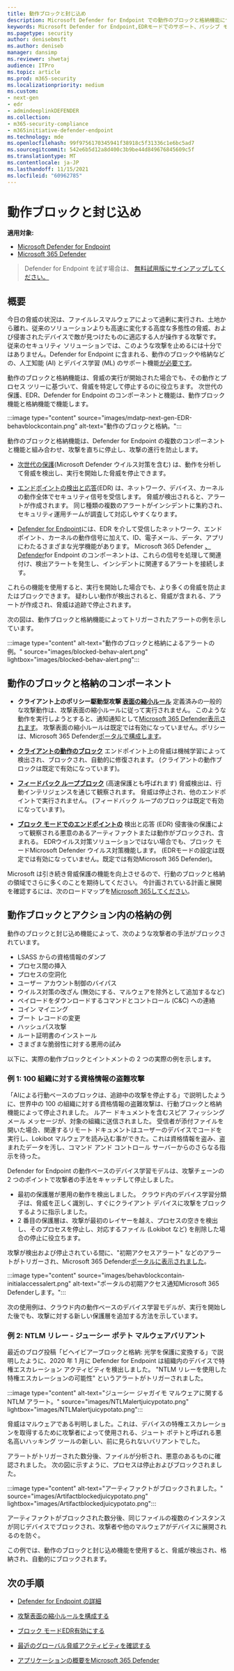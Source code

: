 ```yaml
---
title: 動作ブロックと封じ込め
description: Microsoft Defender for Endpoint での動作のブロックと格納機能について説明します。
keywords: Microsoft Defender for Endpoint,EDRモードでのサポート、パッシブ モードのブロック
ms.pagetype: security
author: denisebmsft
ms.author: deniseb
manager: dansimp
ms.reviewer: shwetaj
audience: ITPro
ms.topic: article
ms.prod: m365-security
ms.localizationpriority: medium
ms.custom:
- next-gen
- edr
- admindeeplinkDEFENDER
ms.collection:
- m365-security-compliance
- m365initiative-defender-endpoint
ms.technology: mde
ms.openlocfilehash: 99f9756170345941f38918c5f31336c1e6bc5ad7
ms.sourcegitcommit: 542e6b5d12a8d400c3b9be44d849676845609c5f
ms.translationtype: MT
ms.contentlocale: ja-JP
ms.lasthandoff: 11/15/2021
ms.locfileid: "60962785"
---
```

# <a name="behavioral-blocking-and-containment"></a>動作ブロックと封じ込め

**適用対象:**
- [Microsoft Defender for Endpoint](https://go.microsoft.com/fwlink/p/?linkid=2154037)
- [Microsoft 365 Defender](https://go.microsoft.com/fwlink/?linkid=2118804)

> Defender for Endpoint を試す場合は、 [無料試用版にサインアップしてください。](https://signup.microsoft.com/create-account/signup?products=7f379fee-c4f9-4278-b0a1-e4c8c2fcdf7e&ru=https://aka.ms/MDEp2OpenTrial?ocid=docs-wdatp-assignaccess-abovefoldlink)

## <a name="overview"></a>概要

今日の脅威の状況は、ファイルレス[](/windows/security/threat-protection/intelligence/fileless-threats)マルウェアによって過剰に実行され、土地から離れ、従来のソリューションよりも高速に変化する高度な多態性の脅威、および侵害されたデバイスで敵が見つけたものに適応する人が操作する攻撃です。 従来のセキュリティ ソリューションでは、このような攻撃を止めるには十分ではありません。Defender for Endpoint に含まれる、動作のブロックや格納などの、人工知能 (AI) とデバイス学習 (ML) のサポート機能[が必要です](/windows/security)。

動作のブロックと格納機能は、脅威の実行が開始された場合でも、その動作とプロセス ツリーに基づいて、脅威を特定して停止するのに役立ちます。 次世代の保護、EDR、Defender for Endpoint のコンポーネントと機能は、動作ブロック機能と格納機能で機能します。

:::image type="content" source="images/mdatp-next-gen-EDR-behavblockcontain.png" alt-text="動作のブロックと格納。":::

動作のブロックと格納機能は、Defender for Endpoint の複数のコンポーネントと機能と組み合わせ、攻撃を直ちに停止し、攻撃の進行を防止します。

- [次世代の保護](microsoft-defender-antivirus-in-windows-10.md)(Microsoft Defender ウイルス対策を含む) は、動作を分析して脅威を検出し、実行を開始した脅威を停止できます。

- [エンドポイントの検出と応答](overview-endpoint-detection-response.md)(EDR) は、ネットワーク、デバイス、カーネルの動作全体でセキュリティ信号を受信します。 脅威が検出されると、アラートが作成されます。 同じ種類の複数のアラートがインシデントに集約され、セキュリティ運用チームが調査して対応しやすくなります。

- [Defender for Endpoint](overview-endpoint-detection-response.md)には、EDR を介して受信したネットワーク、エンドポイント、カーネルの動作信号に加えて、ID、電子メール、データ、アプリにわたるさまざまな光学機能があります。 Microsoft 365 Defender [、Defender](../defender/microsoft-365-defender.md)for Endpoint のコンポーネントは、これらの信号を処理して関連付け、検出アラートを発生し、インシデントに関連するアラートを接続します。

これらの機能を使用すると、実行を開始した場合でも、より多くの脅威を防止またはブロックできます。 疑わしい動作が検出されると、脅威が含まれる、アラートが作成され、脅威は追跡で停止されます。

次の図は、動作ブロックと格納機能によってトリガーされたアラートの例を示しています。

:::image type="content" alt-text="動作のブロックと格納によるアラートの例。" source="images/blocked-behav-alert.png" lightbox="images/blocked-behav-alert.png":::

## <a name="components-of-behavioral-blocking-and-containment"></a>動作のブロックと格納のコンポーネント

- **クライアント上のポリシー駆動型攻撃 [表面の縮小ルール](attack-surface-reduction.md)** 定義済みの一般的な攻撃動作は、攻撃表面の縮小ルールに従って実行されません。 このような動作を実行しようとすると、通知通知として<a href="https://go.microsoft.com/fwlink/p/?linkid=2077139" target="_blank">Microsoft 365 Defender表示されます</a>。 攻撃表面の縮小ルールは既定では有効になっていません。ポリシーは、Microsoft 365 Defender[ポータルで構成します](microsoft-defender-security-center.md)。

- **[クライアントの動作のブロック](client-behavioral-blocking.md)** エンドポイント上の脅威は機械学習によって検出され、ブロックされ、自動的に修復されます。 (クライアントの動作ブロックは既定で有効になっています)。

- **[フィードバック ループブロック](feedback-loop-blocking.md)** (高速保護とも呼ばれます) 脅威検出は、行動インテリジェンスを通じて観察されます。 脅威は停止され、他のエンドポイントで実行されません。 (フィードバック ループのブロックは既定で有効になっています)。

- **[ブロック モードでのエンドポイントの](edr-in-block-mode.md)** 検出と応答 (EDR) 侵害後の保護によって観察される悪意のあるアーティファクトまたは動作がブロックされ、含まれる。 EDRウイルス対策ソリューションではない場合でも、ブロック モードMicrosoft Defender ウイルス対策機能します。 (EDRモードの設定は既定では有効になっていません。既定では有効Microsoft 365 Defender)。

Microsoft は引き続き脅威保護の機能を向上させるので、行動のブロックと格納の領域でさらに多くのことを期待してください。 今計画されている計画と展開を確認するには、次のロードマップを[Microsoft 365してください](https://www.microsoft.com/microsoft-365/roadmap)。

## <a name="examples-of-behavioral-blocking-and-containment-in-action"></a>動作ブロックとアクション内の格納の例

動作のブロックと封じ込め機能によって、次のような攻撃者の手法がブロックされています。

- LSASS からの資格情報のダンプ
- プロセス間の挿入
- プロセスの空洞化
- ユーザー アカウント制御のバイパス
- ウイルス対策の改ざん (無効にする、マルウェアを除外として追加するなど)
- ペイロードをダウンロードするコマンドとコントロール (C&C) への連絡
- コイン マイニング
- ブート レコードの変更
- ハッシュパス攻撃
- ルート証明書のインストール
- さまざまな脆弱性に対する悪用の試み

以下に、実際の動作ブロックとイントメントの 2 つの実際の例を示します。

### <a name="example-1-credential-theft-attack-against-100-organizations"></a>例 1: 100 組織に対する資格情報の盗難攻撃

「AI[](https://www.microsoft.com/security/blog/2019/10/08/in-hot-pursuit-of-elusive-threats-ai-driven-behavior-based-blocking-stops-attacks-in-their-tracks)による行動ベースのブロックは、追跡中の攻撃を停止する」で説明したように、世界中の 100 の組織に対する資格情報の盗難攻撃は、行動ブロックと格納機能によって停止されました。 ルアー ドキュメントを含むスピア フィッシングメール メッセージが、対象の組織に送信されました。 受信者が添付ファイルを開いた場合、関連するリモート ドキュメントはユーザーのデバイスでコードを実行し、Lokibot マルウェアを読み込む事ができた。これは資格情報を盗み、盗まれたデータを汚し、コマンド アンド コントロール サーバーからのさらなる指示を待った。

Defender for Endpoint の動作ベースのデバイス学習モデルは、攻撃チェーンの 2 つのポイントで攻撃者の手法をキャッチして停止しました。

- 最初の保護層が悪用の動作を検出しました。 クラウド内のデバイス学習分類子は、脅威を正しく識別し、すぐにクライアント デバイスに攻撃をブロックするように指示しました。
- 2 番目の保護層は、攻撃が最初のレイヤーを越え、プロセスの空きを検出し、そのプロセスを停止し、対応するファイル (Lokibot など) を削除した場合の停止に役立ちます。

攻撃が検出および停止されている間に、"初期アクセスアラート" などのアラートがトリガーされ、Microsoft 365 Defender[ポータルに表示されました](microsoft-defender-security-center.md)。

:::image type="content" source="images/behavblockcontain-initialaccessalert.png" alt-text="ポータルの初期アクセス通知Microsoft 365 Defenderします。":::

次の使用例は、クラウド内の動作ベースのデバイス学習モデルが、実行を開始した後でも、攻撃に対する新しい保護層を追加する方法を示しています。

### <a name="example-2-ntlm-relay---juicy-potato-malware-variant"></a>例 2: NTLM リレー - ジューシー ポテト マルウェアバリアント

最近のブログ投稿「ビヘイビアーブロック[](https://www.microsoft.com/security/blog/2020/03/09/behavioral-blocking-and-containment-transforming-optics-into-protection)と格納: 光学を保護に変換する」で説明したように、2020 年 1 月に Defender for Endpoint は組織内のデバイスで特権エスカレーション アクティビティを検出しました。 "NTLM リレーを使用した特権エスカレーションの可能性" というアラートがトリガーされました。

:::image type="content" alt-text="ジューシー ジャガイモ マルウェアに関する NTLM アラート。" source="images/NTLMalertjuicypotato.png" lightbox="images/NTLMalertjuicypotato.png":::

脅威はマルウェアである判明しました。これは、デバイスの特権エスカレーションを取得するために攻撃者によって使用される、ジュート ポテトと呼ばれる悪名高いハッキング ツールの新しい、前に見られないバリアントでした。

アラートがトリガーされた数分後、ファイルが分析され、悪意のあるものに確認されました。 次の図に示すように、プロセスは停止およびブロックされました。

:::image type="content" alt-text="アーティファクトがブロックされました。" source="images/Artifactblockedjuicypotato.png" lightbox="images/Artifactblockedjuicypotato.png":::

アーティファクトがブロックされた数分後、同じファイルの複数のインスタンスが同じデバイスでブロックされ、攻撃者や他のマルウェアがデバイスに展開されるのを防ぐ。

この例では、動作のブロックと封じ込め機能を使用すると、脅威が検出され、格納され、自動的にブロックされます。

## <a name="next-steps"></a>次の手順

- [Defender for Endpoint の詳細](overview-endpoint-detection-response.md)

- [攻撃表面の縮小ルールを構成する](attack-surface-reduction.md)

- [ブロック モードEDR有効にする](edr-in-block-mode.md)

- [最近のグローバル脅威アクティビティを確認する](https://www.microsoft.com/wdsi/threats)

- [アプリケーションの概要をMicrosoft 365 Defender](../defender/microsoft-365-defender.md)
